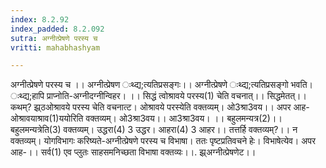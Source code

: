 ```yaml
---
index: 8.2.92
index_padded: 8.2.092
sutra: अग्नीत्प्रेषणे परस्य च
vritti: mahabhashyam

---
```

 अग्नीत्प्रेषणे परस्य च ।। अग्नीत्प्रेषण ःथ्द्य;त्यतिप्रसङ्गः।। अग्नीत्प्रेषणे ःथ्द्य;त्यतिप्रसङ्गो भवति। ःथ्द्य;हापि प्राप्नोति-अग्नीदग्नीन्विहर। ।। सिद्धं त्वोश्रावये परस्य(1) चेति वचनात्।। सिद्धमेतत्।। कथम्? झ्र्ठओश्रावये परस्य चेति वचनात्ट। ओश्रावये परस्येति वक्तव्यम्। ओ3श्रा3वय।। अपर आह-ओश्रावयाश्राव(1)ययोरिति वक्तव्यम्। ओ3श्रा3वय।। आ3श्रा3वय। ।। बहुलमन्यत्र(2)।। बहुलमन्यत्रेति(3) वक्तव्यम्। उद्धरा(4) 3 उद्धर। आहरा(4) 3 आहर।। तत्तर्हि वक्तव्यम्?।। न वक्तव्यम्। योगविभागः करिष्यते-अग्नीत्प्रेषणे परस्य च विभाषा। ततः पृष्टप्रतिवचने हेः। विभाषेत्येव। अपर आह-।। सर्व(1) एव प्लुतः साहसमनिच्छता विभाषा वक्तव्यः।।. झ्र्अग्नीत्प्रेषणेट।। 